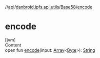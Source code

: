 //[api](../../index.md)/[danbroid.ipfs.api.utils](../index.md)/[Base58](index.md)/[encode](encode.md)



# encode  
[jvm]  
Content  
open fun [encode](encode.md)(input: [Array](https://kotlinlang.org/api/latest/jvm/stdlib/kotlin/-array/index.html)<[Byte](https://kotlinlang.org/api/latest/jvm/stdlib/kotlin/-byte/index.html)>): [String](https://docs.oracle.com/javase/8/docs/api/java/lang/String.html)  



